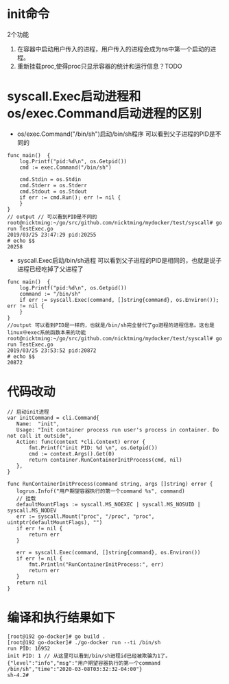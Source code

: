 # init命令
2个功能
1. 在容器中启动用户传入的进程，用户传入的进程会成为ns中第一个启动的进程。
2. 重新挂载proc,使得proc只显示容器的统计和运行信息？TODO



# syscall.Exec启动进程和os/exec.Command启动进程的区别

* os/exec.Command("/bin/sh")启动/bin/sh程序
可以看到父子进程的PID是不同的

```
func main()  {
    log.Printf("pid:%d\n", os.Getpid())
    cmd := exec.Command("/bin/sh")
    
    cmd.Stdin = os.Stdin
    cmd.Stderr = os.Stderr
    cmd.Stdout = os.Stdout
    if err := cmd.Run(); err != nil {
    }
}
// output // 可以看到PID是不同的
root@nicktming:~/go/src/github.com/nicktming/mydocker/test/syscall# go run TestExec.go 
2019/03/25 23:47:29 pid:20255
# echo $$
20258
```

* syscall.Exec启动/bin/sh进程
可以看到父子进程的PID是相同的，也就是说子进程已经吃掉了父进程了

```
func main()  {
    log.Printf("pid:%d\n", os.Getpid())
    command := "/bin/sh"
    if err := syscall.Exec(command, []string{command}, os.Environ()); err != nil {
    }   
}
//output 可以看到PID是一样的，也就是/bin/sh完全替代了go进程的进程信息。这也是linux中exec系统函数本来的功能
root@nicktming:~/go/src/github.com/nicktming/mydocker/test/syscall# go run TestExec.go 
2019/03/25 23:53:52 pid:20872
# echo $$
20872
```

 
 # 代码改动
 ```
 // 启动init进程
var initCommand = cli.Command{
	Name:  "init",
	Usage: "Init container process run user's process in container. Do not call it outside",
	Action: func(context *cli.Context) error {
		fmt.Printf("init PID: %d \n", os.Getpid())
		cmd := context.Args().Get(0)
		return container.RunContainerInitProcess(cmd, nil)
	},
}

func RunContainerInitProcess(command string, args []string) error {
	logrus.Infof("用户期望容器执行的第一个command %s", command)
	// 挂载
	defaultMountFlags := syscall.MS_NOEXEC | syscall.MS_NOSUID | syscall.MS_NODEV
	err := syscall.Mount("proc", "/proc", "proc", uintptr(defaultMountFlags), "")
	if err != nil {
		return err
	}

	err = syscall.Exec(command, []string{command}, os.Environ())
	if err != nil {
		fmt.Println("RunContainerInitProcess:", err)
		return err
	}
	return nil
}
 ```
 
 # 编译和执行结果如下
 ```
[root@192 go-docker]# go build .
[root@192 go-docker]# ./go-docker run --ti /bin/sh
run PID: 16952
init PID: 1 // 从这里可以看到/bin/sh进程id已经被欺骗为1了。
{"level":"info","msg":"用户期望容器执行的第一个command /bin/sh","time":"2020-03-08T03:32:32-04:00"}
sh-4.2#
 ```
